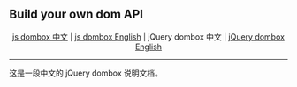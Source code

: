 ## Build your own dom API
<p align="center">
  <a href="https://github.com/yingjieweb/dombox">js dombox 中文</a> |
  <a href="https://github.com/yingjieweb/dombox/tree/master/lang/english/jsdom">js dombox English</a> |
  <span>jQuery dombox 中文</span> |
  <a href="https://github.com/yingjieweb/dombox/tree/master/lang/english/jqdom">jQuery dombox English</a>
</p>

------

这是一段中文的 jQuery dombox 说明文档。